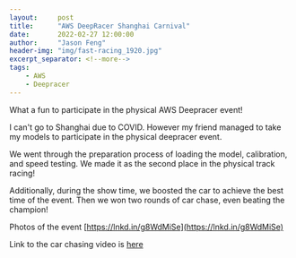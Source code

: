```yaml
---
layout:     post
title:      "AWS DeepRacer Shanghai Carnival"
date:       2022-02-27 12:00:00
author:     "Jason Feng"
header-img: "img/fast-racing_1920.jpg"
excerpt_separator: <!--more-->
tags:
    - AWS
    - Deepracer
---
```

What a fun to participate in the physical AWS Deepracer event!
<!--more-->
I can't go to Shanghai due to COVID. However my friend managed to take my models to participate in the physical deepracer event.

We went through the preparation process of loading the model, calibration, and speed testing. We made it as the second place in the physical track racing!

Additionally, during the show time, we boosted the car to achieve the best time of the event. Then we won two rounds of car chase, even beating the champion!

Photos of the event [https://lnkd.in/g8WdMiSe](https://lnkd.in/g8WdMiSe)

Link to the car chasing video is [here](https://q15928.github.io/contents/2022-02-27-deepracer-shanghai.mp4)